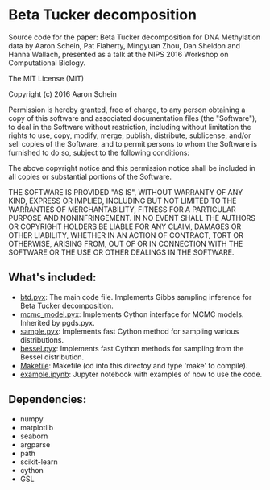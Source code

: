 # Beta Tucker decomposition
Source code for the paper: Beta Tucker decomposition for DNA Methylation data by Aaron Schein, Pat Flaherty, Mingyuan Zhou, Dan Sheldon and Hanna Wallach, presented as a talk at the NIPS 2016 Workshop on Computational Biology.

The MIT License (MIT)

Copyright (c) 2016 Aaron Schein

Permission is hereby granted, free of charge, to any person obtaining a copy
of this software and associated documentation files (the "Software"), to deal
in the Software without restriction, including without limitation the rights
to use, copy, modify, merge, publish, distribute, sublicense, and/or sell
copies of the Software, and to permit persons to whom the Software is
furnished to do so, subject to the following conditions:

The above copyright notice and this permission notice shall be included in all
copies or substantial portions of the Software.

THE SOFTWARE IS PROVIDED "AS IS", WITHOUT WARRANTY OF ANY KIND, EXPRESS OR
IMPLIED, INCLUDING BUT NOT LIMITED TO THE WARRANTIES OF MERCHANTABILITY,
FITNESS FOR A PARTICULAR PURPOSE AND NONINFRINGEMENT. IN NO EVENT SHALL THE
AUTHORS OR COPYRIGHT HOLDERS BE LIABLE FOR ANY CLAIM, DAMAGES OR OTHER
LIABILITY, WHETHER IN AN ACTION OF CONTRACT, TORT OR OTHERWISE, ARISING FROM,
OUT OF OR IN CONNECTION WITH THE SOFTWARE OR THE USE OR OTHER DEALINGS IN THE
SOFTWARE.

## What's included:
* [btd.pyx](https://github.com/aschein/btd/blob/master/src/btd.pyx): The main code file.  Implements Gibbs sampling inference for Beta Tucker decomposition.
* [mcmc_model.pyx](https://github.com/aschein/btd/blob/master/src/mcmc_model.pyx): Implements Cython interface for MCMC models.  Inherited by pgds.pyx.
* [sample.pyx](https://github.com/aschein/btd/blob/master/src/sample.pyx): Implements fast Cython method for sampling various distributions.
* [bessel.pyx](https://github.com/aschein/btd/blob/master/src/bessel.pyx): Implements fast Cython methods for sampling from the Bessel distribution.
* [Makefile](https://github.com/aschein/btd/blob/master/src/Makefile): Makefile (cd into this directoy and type 'make' to compile).
* [example.ipynb](https://github.com/aschein/btd/blob/master/src/example.ipynb): Jupyter notebook with examples of how to use the code.

## Dependencies:
* numpy
* matplotlib
* seaborn
* argparse
* path
* scikit-learn
* cython
* GSL
